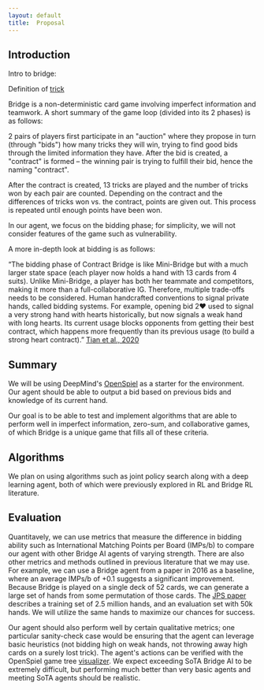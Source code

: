 ```yaml
---
layout: default
title:  Proposal
---
```


## Introduction

Intro to bridge: 

Definition of [trick](https://www.britannica.com/topic/trick)

Bridge is a non-deterministic card game involving imperfect information and teamwork. A short summary of the game loop (divided into its 2 phases) is as follows: 

2 pairs of players first participate in an "auction" where they propose in turn (through "bids") how many tricks they will win, trying to find good bids through the limited information they have. After the bid is created, a "contract" is formed – the winning pair is trying to fulfill their bid, hence the naming "contract". 

After the contract is created, 13 tricks are played and the number of tricks won by each pair are counted. Depending on the contract and the differences of tricks won vs. the contract, points are given out. This process is repeated until enough points have been won. 

In our agent, we focus on the bidding phase; for simplicity, we will not consider features of the game such as vulnerability. 

A more in-depth look at bidding is as follows: 

“The bidding phase of Contract Bridge is like Mini-Bridge but with a much larger state space (each player now holds a hand with 13 cards from 4 suits). Unlike Mini-Bridge, a player has both her teammate and competitors, making it more than a full-collaborative IG. Therefore, multiple trade-offs needs to be considered. Human handcrafted conventions to signal private hands, called bidding systems. For example, opening bid 2♥ used to signal a very strong hand with hearts historically, but now signals a weak hand with long hearts. Its current usage blocks opponents from getting their best contract, which happens more frequently than its previous usage (to build a strong heart contract).” [Tian et al., 2020](https://arxiv.org/pdf/2008.06495.pdf)

## Summary 

We will be using DeepMind's [OpenSpiel](https://github.com/deepmind/open_spiel) as a starter for the environment. Our agent should be able to output a bid based on previous bids and knowledge of its current hand. 

Our goal is to be able to test and implement algorithms that are able to perform well in imperfect information, zero-sum, and collaborative games, of which Bridge is a unique game that fills all of these criteria. 

## Algorithms 

We plan on using algorithms such as joint policy search along with a deep learning agent, both of which were previously explored in RL and Bridge RL literature.

## Evaluation 

Quantitavely, we can use metrics that measure the difference in bidding ability such as International Matching Points per Board (IMPs/b) to compare our agent with other Bridge AI agents of varying strength. There are also other metrics and methods outlined in previous literature that we may use. For example, we can use a Bridge agent from a paper in 2016 as a baseline, where an average IMPs/b of +0.1 suggests a significant improvement. Because Bridge is played on a single deck of 52 cards, we can generate a large set of hands from some permutation of those cards. The [JPS paper](https://arxiv.org/pdf/2008.06495.pdf#section.7) describes a training set of 2.5 million hands, and an evaluation set with 50k hands. We will utilize the same hands to maximize our chances for success.

Our agent should also perform well by certain qualitative metrics; one particular sanity-check case would be ensuring that the agent can leverage basic heuristics (not bidding high on weak hands, not throwing away high cards on a surely lost trick). The agent's actions can be verified with the OpenSpiel game tree [visualizer](https://github.com/michalsustr/spielviz). We expect exceeding SoTA Bridge AI to be extremely difficult, but performing much better than very basic agents and meeting SoTA agents should be realistic. 